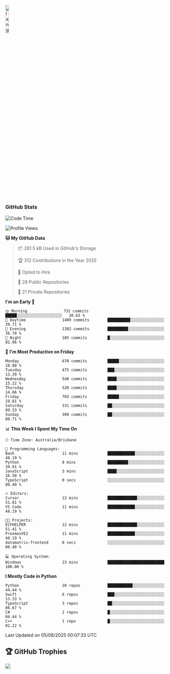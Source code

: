 <p align="left"><img width=15%" src="https://github.com/alansmathew/alansmathew/raw/master/lang.gif" alt="lang image here" /></p>

# <h3 align="left">GitHub Stats</h3>

<!--START_SECTION:waka-->
![Code Time](http://img.shields.io/badge/Code%20Time-606%20hrs%204%20mins-blue)

![Profile Views](http://img.shields.io/badge/Profile%20Views-1-blue)

**🐱 My GitHub Data** 

> 📦 261.5 kB Used in GitHub's Storage 
 > 
> 🏆 312 Contributions in the Year 2025
 > 
> 💼 Opted to Hire
 > 
> 📜 28 Public Repositories 
 > 
> 🔑 21 Private Repositories 
 > 
**I'm an Early 🐤** 

```text
🌞 Morning                732 commits         █████░░░░░░░░░░░░░░░░░░░░   20.63 % 
🌆 Daytime                1409 commits        ██████████░░░░░░░░░░░░░░░   39.71 % 
🌃 Evening                1302 commits        █████████░░░░░░░░░░░░░░░░   36.70 % 
🌙 Night                  105 commits         █░░░░░░░░░░░░░░░░░░░░░░░░   02.96 % 
```
📅 **I'm Most Productive on Friday** 

```text
Monday                   670 commits         █████░░░░░░░░░░░░░░░░░░░░   18.88 % 
Tuesday                  475 commits         ███░░░░░░░░░░░░░░░░░░░░░░   13.39 % 
Wednesday                540 commits         ████░░░░░░░░░░░░░░░░░░░░░   15.22 % 
Thursday                 520 commits         ████░░░░░░░░░░░░░░░░░░░░░   14.66 % 
Friday                   703 commits         █████░░░░░░░░░░░░░░░░░░░░   19.81 % 
Saturday                 331 commits         ██░░░░░░░░░░░░░░░░░░░░░░░   09.33 % 
Sunday                   309 commits         ██░░░░░░░░░░░░░░░░░░░░░░░   08.71 % 
```


📊 **This Week I Spent My Time On** 

```text
🕑︎ Time Zone: Australia/Brisbane

💬 Programming Languages: 
Bash                     11 mins             ████████████░░░░░░░░░░░░░   48.19 % 
Python                   8 mins              █████████░░░░░░░░░░░░░░░░   34.91 % 
JavaScript               3 mins              ████░░░░░░░░░░░░░░░░░░░░░   16.50 % 
TypeScript               0 secs              ░░░░░░░░░░░░░░░░░░░░░░░░░   00.40 % 

🔥 Editors: 
Cursor                   12 mins             █████████████░░░░░░░░░░░░   51.81 % 
VS Code                  11 mins             ████████████░░░░░░░░░░░░░   48.19 % 

🐱‍💻 Projects: 
ECFHELPER                12 mins             █████████████░░░░░░░░░░░░   51.41 % 
ProxmoxVE2               11 mins             ████████████░░░░░░░░░░░░░   48.19 % 
datamatrix-frontend      0 secs              ░░░░░░░░░░░░░░░░░░░░░░░░░   00.40 % 

💻 Operating System: 
Windows                  23 mins             █████████████████████████   100.00 % 
```

**I Mostly Code in Python** 

```text
Python                   20 repos            ███████████░░░░░░░░░░░░░░   44.44 % 
Swift                    6 repos             ███░░░░░░░░░░░░░░░░░░░░░░   13.33 % 
TypeScript               3 repos             ██░░░░░░░░░░░░░░░░░░░░░░░   06.67 % 
C#                       2 repos             █░░░░░░░░░░░░░░░░░░░░░░░░   04.44 % 
C++                      1 repo              █░░░░░░░░░░░░░░░░░░░░░░░░   02.22 % 
```




 Last Updated on 05/08/2025 00:07:33 UTC
<!--END_SECTION:waka-->

## 🏆 GitHub Trophies

![](https://github-profile-trophy.vercel.app/?username=samh06&theme=discord&no-frame=true&no-bg=false&margin-w=4)
